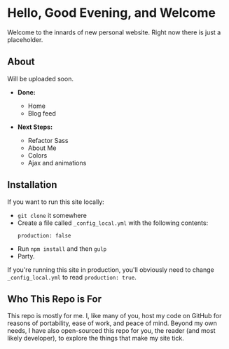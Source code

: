 # Hello, Good Evening, and Welcome
Welcome to the innards of new personal website. Right now there is just a placeholder.

## About 
Will be uploaded soon.

* **Done:**
	* Home
	* Blog feed
	
* **Next Steps:**
	* Refactor Sass 
	* About Me
	* Colors
	* Ajax and animations
 
## Installation
If you want to run this site locally:

- `git clone` it somewhere
- Create a file called `_config_local.yml` with the following contents:
  ```
  production: false
  ```
- Run `npm install` and then `gulp`
- Party.

If you're running this site in production, you'll obviously need to change `_config_local.yml` to read `production: true`.

## Who This Repo is For
This repo is mostly for me. I, like many of you, host my code on GitHub for reasons of portability, ease of work, and peace of mind. Beyond my own needs, I have also open-sourced this repo for you, the reader (and most likely developer), to explore the things that make my site tick.
